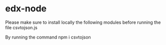 # edx-node
Please make sure to install locally the following modules before running the file csvtojson.js

By running the command
  npm i csvtojson
